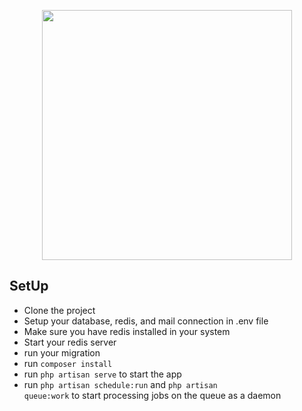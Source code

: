 <p align="center"><a href="https://laravel.com" target="_blank"><img src="https://raw.githubusercontent.com/laravel/art/master/logo-lockup/5%20SVG/2%20CMYK/1%20Full%20Color/laravel-logolockup-cmyk-red.svg" width="400"></a></p>

</p>

## SetUp

-   Clone the project
-   Setup your database, redis, and mail connection in .env file
-   Make sure you have redis installed in your system
-   Start your redis server
-   run your migration
-   run <code>composer install</code>
-   run <code>php artisan serve</code> to start the app
-   run <code>php artisan schedule:run</code> and <code>php artisan queue:work</code> to start processing jobs on the queue as a daemon
